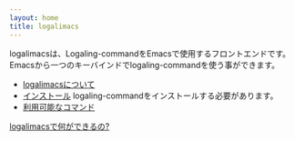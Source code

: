 ```yaml
---
layout: home
title: logalimacs
---
```


logalimacsは、Logaling-commandをEmacsで使用するフロントエンドです。  
Emacsから一つのキーバインドでlogaling-commandを使う事ができます。

* [logalimacsについて](/logalimacs/about.html)
* [インストール](/logalimacs/install.html)
logaling-commandをインストールする必要があります。
* [利用可能なコマンド](/logalimacs/commands.html)


[logalimacsで何ができるの?](/loglimacs/tutorial.html)
